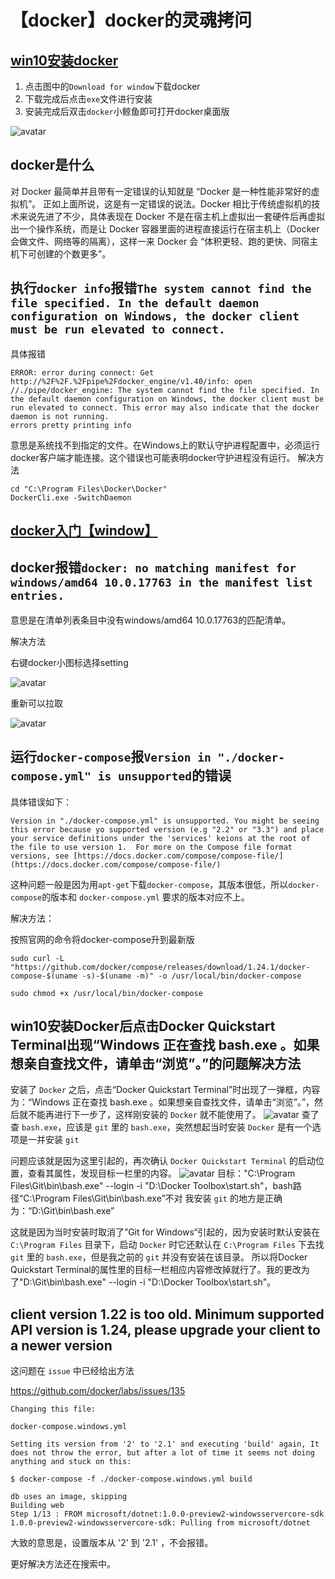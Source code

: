 # 【docker】docker的灵魂拷问
## [win10安装docker](https://www.docker.com/products/developer-tools)

1. 点击图中的`Download for window`下载docker
2. 下载完成后点击`exe`文件进行安装
3. 安装完成后双击`docker`小鲸鱼即可打开docker桌面版

![avatar](./docker.png)

## docker是什么
对 Docker 最简单并且带有一定错误的认知就是 “Docker 是一种性能非常好的虚拟机”。
正如上面所说，这是有一定错误的说法。Docker 相比于传统虚拟机的技术来说先进了不少，具体表现在 Docker 不是在宿主机上虚拟出一套硬件后再虚拟出一个操作系统，而是让 Docker 容器里面的进程直接运行在宿主机上（Docker 会做文件、网络等的隔离），这样一来 Docker 会 “体积更轻、跑的更快、同宿主机下可创建的个数更多”。

## 执行`docker info`报错`The system cannot find the file specified. In the default daemon configuration on Windows, the docker client must be run elevated to connect. `
具体报错
```
ERROR: error during connect: Get http://%2F%2F.%2Fpipe%2Fdocker_engine/v1.40/info: open //./pipe/docker_engine: The system cannot find the file specified. In the default daemon configuration on Windows, the docker client must be run elevated to connect. This error may also indicate that the docker daemon is not running.
errors pretty printing info
```
意思是系统找不到指定的文件。在Windows上的默认守护进程配置中，必须运行docker客户端才能连接。这个错误也可能表明docker守护进程没有运行。
解决方法
```
cd "C:\Program Files\Docker\Docker"
DockerCli.exe -SwitchDaemon
```

## [docker入门【window】](https://docs.docker.com/docker-for-windows/?utm_source=docker4win_2.3.0.2&utm_medium=docs&utm_campaign=referral)

## docker报错`docker: no matching manifest for windows/amd64 10.0.17763 in the manifest list entries.`
意思是在清单列表条目中没有windows/amd64 10.0.17763的匹配清单。

解决方法

右键docker小图标选择setting

![avatar](./docker1.png)

重新可以拉取

![avatar](./docker2.png)

## 运行`docker-compose`报`Version in "./docker-compose.yml" is unsupported`的错误
具体错误如下：
```
Version in "./docker-compose.yml" is unsupported. You might be seeing this error because yo supported version (e.g "2.2" or "3.3") and place your service definitions under the 'services' keions at the root of the file to use version 1.  For more on the Compose file format versions, see [https://docs.docker.com/compose/compose-file/](https://docs.docker.com/compose/compose-file/)
```
这种问题一般是因为用`apt-get`下载`docker-compose`，其版本很低，所以`docker-compose`的版本和 `docker-compose.yml` 要求的版本对应不上。

解决方法：

按照官网的命令将docker-compose升到最新版
```
sudo curl -L "https://github.com/docker/compose/releases/download/1.24.1/docker-compose-$(uname -s)-$(uname -m)" -o /usr/local/bin/docker-compose

sudo chmod +x /usr/local/bin/docker-compose
```
## win10安装Docker后点击Docker Quickstart Terminal出现“Windows 正在查找 bash.exe 。如果想亲自查找文件，请单击“浏览”。”的问题解决方法
安装了 `Docker` 之后，点击“Docker Quickstart Terminal”时出现了一弹框，内容为：“Windows 正在查找 bash.exe 。如果想亲自查找文件，请单击“浏览”。”，然后就不能再进行下一步了，这样刚安装的 `Docker` 就不能使用了。
![avatar](./docker3.png)
查了查 `bash.exe`，应该是 `git` 里的 `bash.exe`，突然想起当时安装 `Docker` 是有一个选项是一并安装 `git`

问题应该就是因为这里引起的，再次确认 `Docker Quickstart Terminal` 的启动位置，查看其属性，发现目标一栏里的内容。
![avatar](./docker4.png)
目标："C:\Program Files\Git\bin\bash.exe" --login -i "D:\Docker Toolbox\start.sh"，bash路径“C:\Program Files\Git\bin\bash.exe”不对
我安装 `git` 的地方是正确为：“D:\Git\bin\bash.exe”

这就是因为当时安装时取消了”Git for Windows“引起的，因为安装时默认安装在 `C:\Program Files` 目录下，启动 `Docker` 时它还默认在 `C:\Program Files` 下去找 `git` 里的 `bash.exe`，但是我之前的 `git` 并没有安装在该目录。
所以将Docker Quickstart Terminal的属性里的目标一栏相应内容修改掉就行了。我的更改为了"D:\Git\bin\bash.exe" --login -i "D:\Docker Toolbox\start.sh"。

## client version 1.22 is too old. Minimum supported API version is 1.24, please upgrade your client to a newer version
这问题在 `issue` 中已经给出方法

https://github.com/docker/labs/issues/135

```
Changing this file:

docker-compose.windows.yml

Setting its version from '2' to '2.1' and executing 'build' again, It does not throw the error, but after a lot of time it seems not doing anything and stuck on this:

$ docker-compose -f ./docker-compose.windows.yml build

db uses an image, skipping
Building web
Step 1/13 : FROM microsoft/dotnet:1.0.0-preview2-windowsservercore-sdk
1.0.0-preview2-windowsservercore-sdk: Pulling from microsoft/dotnet
```
大致的意思是，设置版本从 '2' 到 '2.1' ，不会报错。

更好解决方法还在搜索中。
